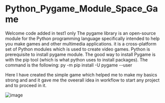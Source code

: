 # Python_Pygame_Module_Space_Game
Welcome
code added in test1 only
The pygame library is an open-source module for the Python programming language specifically intended to help you make games and other multimedia applications.
it is a cross-platform set of Python modules which is used to create video games.
Python is prerequisite to install pygame module. 
The good way to install Pygame is with the pip tool (which is what python uses to install packages). The command is the following: py -m pip install -U pygame --user  

Here I have created the simple game which helped me to make my basics strong and and it gave me the oveerall idea in workflow to start any project and to proceed in it.

![image](https://user-images.githubusercontent.com/66781417/193631363-1320c02f-634c-4cdc-96a3-d0de9c8f800f.png)
